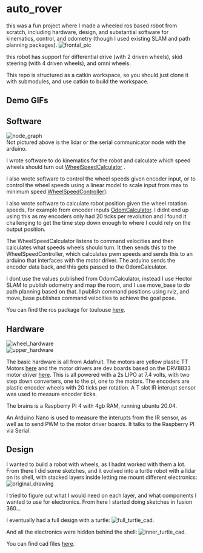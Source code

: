 # auto_rover
this was a fun project where I made a wheeled ros based robot from scratch, including hardware, design, and substantial software for kinematics, control, and odometry (though I used existing SLAM and path planning packages).
![frontal_pic](demo_assets/frontal_pic.png)


this robot has support for differential drive (with 2 driven wheels), skid steering (with 4 driven wheels), and omni wheels.

This repo is structured as a catkin workspace, so you should just clone it with submodules, and use catkin to build the workspace.

## Demo GIFs

## Software

![node_graph](demo_assets/node_graph.PNG)  
Not pictured above is the lidar or the serial communicator node with the arduino.

I wrote software to do kinematics for the robot and calculate which speed wheels should turn out [WheelSpeedCalculator](src/toulouse_rover/include/toulouse_rover/wheel_speed_calculator.h) .  

I also wrote software to control the wheel speeds given encoder input, or to control the wheel speeds using a linear model to scale input from max to minimum speed [WheelSpeedController](src/toulouse_rover/include/toulouse_rover/wheel_speed_controller.h)).

I also wrote software to calculate robot position given the wheel rotation speeds, for example from encoder inputs [OdomCalculator](src/toulouse_rover/include/toulouse_rover/odom_calculator.h). I didnt end up using this as my encoders only had 20 ticks per revolution and I found it challenging to get the time step down enough to where I could rely on the output position.

The WheelSpeedCalculator listens to command velocities and then calculates what speeds wheels should turn. It then sends this to the WheelSpeedController, which calculates pwm speeds and sends this to an arduino that interfaces with the motor driver. The arduino sends the encoder data back, and this gets passed to the OdomCalculator.

I dont use the values published from OdomCalculator, instead I use Hector SLAM to publish odometry and map the room, and I use move_base to do path planning based on that. I publish command positions using rviz, and move_base publishes command velocities to achieve the goal pose.

You can find the ros package for toulouse [here](src/toulouse_rover/).

## Hardware

![wheel_hardware](demo_assets/20221205_205958.jpg)  
![upper_hardware](demo_assets/20221205_210029.jpg)


The basic hardware is all from Adafruit. The motors are yellow plastic TT Motors [here](https://www.adafruit.com/product/3777) and the motor drivers are dev boards based on the DRV8833 motor driver [here](https://www.adafruit.com/product/3297). This is all powered with a 2s LIPO at 7.4 volts, with two step down converters, one to the pi, one to the motors. The encoders are plastic encoder wheels with 20 ticks per rotation. A T slot IR interupt sensor was used to measure encoder ticks.

The brains is a Raspberry PI 4 with 4gb RAM, running ubuntu 20.04.

An Arduino Nano is used to measure the interupts from the IR sensor, as well as to send PWM to the motor driver boards. It talks to the Raspberry PI via Serial.

## Design
I wanted to build a robot with wheels, as I hadnt worked with them a lot. From there I did some sketches, and it evolved into a turtle robot with a lidar on its shell, with stacked layers inside letting me mount different electronics:
![original_drawing](demo_assets/20210703_170028.jpg)

I tried to figure out what I would need on each layer, and what components I wanted to use for electronics. From here I started doing sketches in fusion 360...

I eventually had a full design with a turtle:
![full_turtle_cad](demo_assets/turtle_cad.PNG).

And all the electronics were hidden behind the shell:
![inner_turtle_cad](demo_assets/turtle_inner_cad.PNG).

You can find cad files [here](cad).